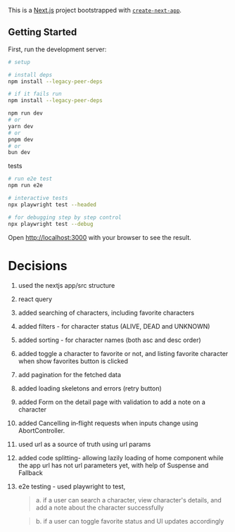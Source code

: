 This is a [Next.js](https://nextjs.org) project bootstrapped with [`create-next-app`](https://nextjs.org/docs/app/api-reference/cli/create-next-app).

## Getting Started

First, run the development server:

```bash
# setup

# install deps
npm install --legacy-peer-deps

# if it fails run
npm install --legacy-peer-deps
```

```bash
npm run dev
# or
yarn dev
# or
pnpm dev
# or
bun dev
```

tests

```bash
# run e2e test
npm run e2e

# interactive tests
npx playwright test --headed

# for debugging step by step control
npx playwright test --debug

```

Open [http://localhost:3000](http://localhost:3000) with your browser to see the result.

# Decisions

1. used the nextjs app/src structure
2. react query
3. added searching of characters, including favorite characters
4. added filters - for character status (ALIVE, DEAD and UNKNOWN)
5. added sorting - for character names (both asc and desc order)
6. added toggle a character to favorite or not, and listing favorite character when show favorites button is clicked
7. add pagination for the fetched data
8. added loading skeletons and errors (retry button)
9. added Form on the detail page with validation to add a note on a character
10. added Cancelling in‑flight requests when inputs change using AbortController.
11. used url as a source of truth using url params
12. added code splitting- allowing lazily loading of home component while the app url has not url parameters yet, with help of Suspense and Fallback
13. e2e testing - used playwright to test,

    > a. if a user can search a character, view character's details, and add a note about the character successfully

    > b. if a user can toggle favorite status and UI updates accordingly
